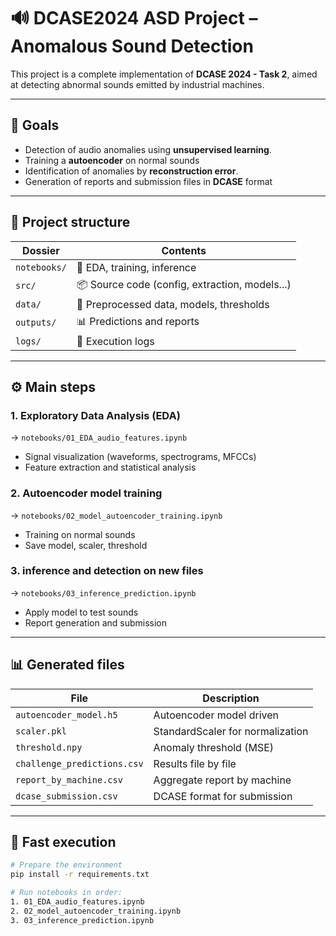 # 🔊 DCASE2024 ASD Project – Anomalous Sound Detection

This project is a complete implementation of **DCASE 2024 - Task 2**, aimed at detecting abnormal sounds emitted by industrial machines.

---

## 📌 Goals

- Detection of audio anomalies using **unsupervised learning**.
- Training a **autoencoder** on normal sounds
- Identification of anomalies by **reconstruction error**.
- Generation of reports and submission files in **DCASE** format

---

## 📁 Project structure

| Dossier         | Contents                                         |
|-----------------|--------------------------------------------------|
| `notebooks/`    | 📒 EDA, training, inference                      |
| `src/`          | 📦 Source code (config, extraction, models...)   |
| `data/`         | 📂 Preprocessed data, models, thresholds         |
| `outputs/`      | 📊 Predictions and reports                       |
| `logs/`         | 📝 Execution logs                                |

---

## ⚙️ Main steps

### 1. Exploratory Data Analysis (EDA)
→ `notebooks/01_EDA_audio_features.ipynb`

- Signal visualization (waveforms, spectrograms, MFCCs)
- Feature extraction and statistical analysis

### 2. Autoencoder model training
→ `notebooks/02_model_autoencoder_training.ipynb`

- Training on normal sounds
- Save model, scaler, threshold

### 3. inference and detection on new files
→ `notebooks/03_inference_prediction.ipynb`

- Apply model to test sounds
- Report generation and submission

---

## 📊 Generated files

| File                                   | Description                                |
|----------------------------------------|--------------------------------------------|
| `autoencoder_model.h5`                 | Autoencoder model driven                   |
| `scaler.pkl`                           | StandardScaler for normalization           |
| `threshold.npy`                        | Anomaly threshold (MSE)                    |
| `challenge_predictions.csv`            | Results file by file                       |
| `report_by_machine.csv`                | Aggregate report by machine                |
| `dcase_submission.csv`                 | DCASE format for submission                |

---

## 🚀 Fast execution

```bash
# Prepare the environment
pip install -r requirements.txt

# Run notebooks in order:
1. 01_EDA_audio_features.ipynb
2. 02_model_autoencoder_training.ipynb
3. 03_inference_prediction.ipynb
